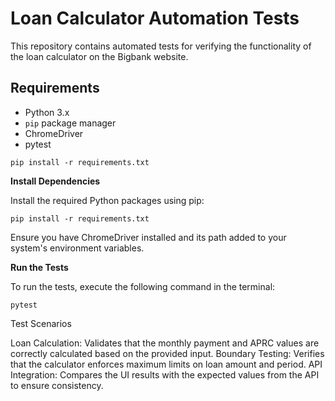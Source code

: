 # Loan Calculator Automation Tests

This repository contains automated tests for verifying the functionality of the loan calculator on the Bigbank website.

## Requirements

- Python 3.x
- `pip` package manager
- ChromeDriver
- pytest

`pip install -r requirements.txt`

**Install Dependencies**

Install the required Python packages using pip:

`pip install -r requirements.txt`

Ensure you have ChromeDriver installed and its path added to your system's environment variables.

**Run the Tests**

To run the tests, execute the following command in the terminal:

`pytest`

Test Scenarios

Loan Calculation: Validates that the monthly payment and APRC values are correctly calculated based on the provided input.
Boundary Testing: Verifies that the calculator enforces maximum limits on loan amount and period.
API Integration: Compares the UI results with the expected values from the API to ensure consistency.
